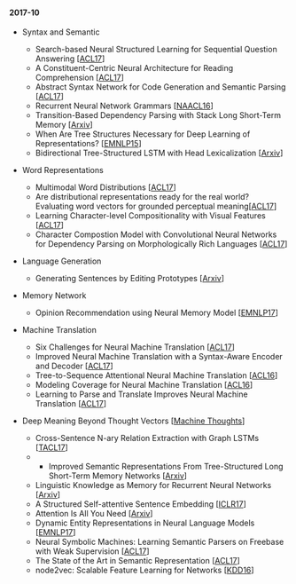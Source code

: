 #### 2017-10

- Syntax and Semantic
	- Search-based Neural Structured Learning for Sequential Question Answering [[ACL17](http://www.aclweb.org/anthology/P/P17/P17-1167.pdf)]
	- A Constituent-Centric Neural Architecture for Reading Comprehension [[ACL17](http://www.aclweb.org/anthology/P/P17/P17-1129.pdf)]
	- Abstract Syntax Network for Code Generation and Semantic Parsing [[ACL17](http://www.aclweb.org/anthology/P/P17/P17-1105.pdf)]
	- Recurrent Neural Network Grammars [[NAACL16](https://arxiv.org/pdf/1602.07776.pdf)]
	- Transition-Based Dependency Parsing with Stack Long Short-Term Memory [[Arxiv](https://arxiv.org/abs/1505.08075)]
	- When Are Tree Structures Necessary for Deep Learning of Representations? [[EMNLP15](http://aclweb.org/anthology/D15-1278)]
	- Bidirectional Tree-Structured LSTM with Head Lexicalization [[Arxiv](https://arxiv.org/pdf/1611.06788.pdf)]


- Word Representations
	- Multimodal Word Distributions [[ACL17](http://www.aclweb.org/anthology/P/P17/P17-1151.pdf)]
	- Are distributional representations ready for the real world? Evaluating word vectors for grounded perceptual meaning[[ACL17](http://www.aclweb.org/anthology/W/W17/W17-2810.pdf)]
	- Learning Character-level Compositionality with Visual Features [[ACL17](http://www.aclweb.org/anthology/P/P17/P17-1188.pdf)]
	- Character Compostion Model with Convolutional Neural Networks for Dependency Parsing on Morphologically Rich Languages [[ACL17](http://www.aclweb.org/anthology/P/P17/P17-2106.pdf)]

- Language Generation
	- Generating Sentences by Editing Prototypes [[Arxiv](https://arxiv.org/abs/1709.08878)]

- Memory Network
	- Opinion Recommendation using Neural Memory Model [[EMNLP17](http://aclweb.org/anthology/D17-1170)]

- Machine Translation
	- Six Challenges for Neural Machine Translation [[ACL17](http://www.aclweb.org/anthology/W17-3204)]
	- Improved Neural Machine Translation with a Syntax-Aware Encoder and Decoder [[ACL17](http://aclweb.org/anthology/P17-1177)]
	- Tree-to-Sequence Attentional Neural Machine Translation [[ACL16](http://www.aclweb.org/anthology/P16-1078)]
	- Modeling Coverage for Neural Machine Translation [[ACL16](http://www.aclweb.org/anthology/P16-1008)]
	- Learning to Parse and Translate Improves Neural Machine Translation [[ACL17](http://arxiv.org/abs/1702.03525)]

- Deep Meaning Beyond Thought Vectors [[Machine Thoughts](https://machinethoughts.wordpress.com/2017/09/01/deep-meaning-beyond-thought-vectors/)]
	- Cross-Sentence N-ary Relation Extraction with Graph LSTMs [[TACL17](https://www.cs.jhu.edu/~npeng/papers/TACL_17_RelationExtraction.pdf)]
	- * Improved Semantic Representations From Tree-Structured Long Short-Term Memory Networks [[Arxiv](https://arxiv.org/pdf/1503.00075.pdf)]
	- Linguistic Knowledge as Memory for Recurrent Neural Networks [[Arxiv](https://arxiv.org/pdf/1703.02620.pdf)]
	- A Structured Self-attentive Sentence Embedding [[ICLR17](https://arxiv.org/pdf/1703.03130.pdf)]
	- Attention Is All You Need [[Arxiv](https://arxiv.org/pdf/1706.03762.pdf)]
	- Dynamic Entity Representations in Neural Language Models [[EMNLP17](https://arxiv.org/pdf/1708.00781.pdf)]
	- Neural Symbolic Machines: Learning Semantic Parsers on Freebase with Weak Supervision [[ACL17](https://aclanthology.coli.uni-saarland.de/pdf/P/P17/P17-1003.pdf)]
	- The State of the Art in Semantic Representation [[ACL17](http://www.aclweb.org/anthology/P/P17/P17-1008.pdf)]
	- node2vec: Scalable Feature Learning for Networks [[KDD16](https://arxiv.org/pdf/1607.00653.pdf)]

